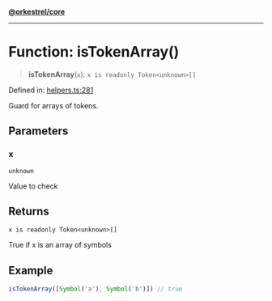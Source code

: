 [**@orkestrel/core**](../index.md)

***

# Function: isTokenArray()

> **isTokenArray**(`x`): `x is readonly Token<unknown>[]`

Defined in: [helpers.ts:281](https://github.com/orkestrel/core/blob/240d6e1612057b96fd3fc03e1415fe3917a0f212/src/helpers.ts#L281)

Guard for arrays of tokens.

## Parameters

### x

`unknown`

Value to check

## Returns

`x is readonly Token<unknown>[]`

True if x is an array of symbols

## Example

```ts
isTokenArray([Symbol('a'), Symbol('b')]) // true
```
